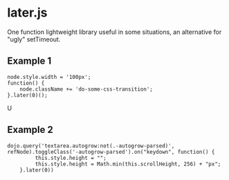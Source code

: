 later.js
========

One function lightweight library useful in some situations, an alternative for "ugly" setTimeout.

Example 1
---------

	node.style.width = '100px';
	function() {
		node.className += 'do-some-css-transition';
	}.later(0)();

U
	
Example 2
---------

	dojo.query('textarea.autogrow:not(.-autogrow-parsed)', refNode).toggleClass('-autogrow-parsed').on("keydown", function() {
			 this.style.height = "";
			 this.style.height = Math.min(this.scrollHeight, 256) + "px"; 
		}.later(0))	

